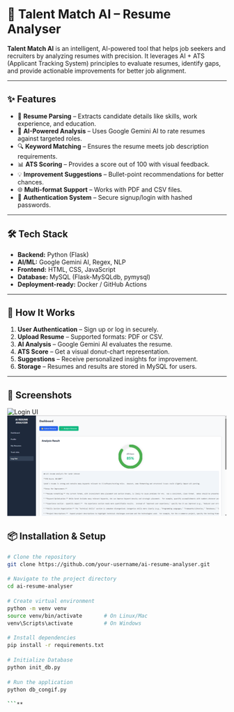 # 🤖 Talent Match AI – Resume Analyser

**Talent Match AI** is an intelligent, AI-powered tool that helps job seekers and recruiters by analyzing resumes with precision. It leverages AI + ATS (Applicant Tracking System) principles to evaluate resumes, identify gaps, and provide actionable improvements for better job alignment.  

---

## ✨ Features

- 📄 **Resume Parsing** – Extracts candidate details like skills, work experience, and education.  
- 🤖 **AI-Powered Analysis** – Uses Google Gemini AI to rate resumes against targeted roles.  
- 🔍 **Keyword Matching** – Ensures the resume meets job description requirements.  
- 📊 **ATS Scoring** – Provides a score out of 100 with visual feedback.  
- 💡 **Improvement Suggestions** – Bullet-point recommendations for better chances.  
- 🌐 **Multi-format Support** – Works with PDF and CSV files.  
- 🔐 **Authentication System** – Secure signup/login with hashed passwords.  

---

## 🛠️ Tech Stack

- **Backend:** Python (Flask)  
- **AI/ML:** Google Gemini AI, Regex, NLP  
- **Frontend:** HTML, CSS, JavaScript  
- **Database:** MySQL (Flask-MySQLdb, pymysql)  
- **Deployment-ready:** Docker / GitHub Actions  

---

## 🚀 How It Works

1. **User Authentication** – Sign up or log in securely.  
2. **Upload Resume** – Supported formats: PDF or CSV.  
3. **AI Analysis** – Google Gemini AI evaluates the resume.  
4. **ATS Score** – Get a visual donut-chart representation.  
5. **Suggestions** – Receive personalized insights for improvement.  
6. **Storage** – Resumes and results are stored in MySQL for users.  

---
## 📸 Screenshots
![Login UI](static/images/login-preview.png)
![Main Analysis](static/images/main-preview.png)

## 📦 Installation & Setup

```bash
# Clone the repository
git clone https://github.com/your-username/ai-resume-analyser.git

# Navigate to the project directory
cd ai-resume-analyser

# Create virtual environment
python -m venv venv
source venv/bin/activate       # On Linux/Mac
venv\Scripts\activate          # On Windows

# Install dependencies
pip install -r requirements.txt

# Initialize Database
python init_db.py

# Run the application
python db_congif.py

```**



